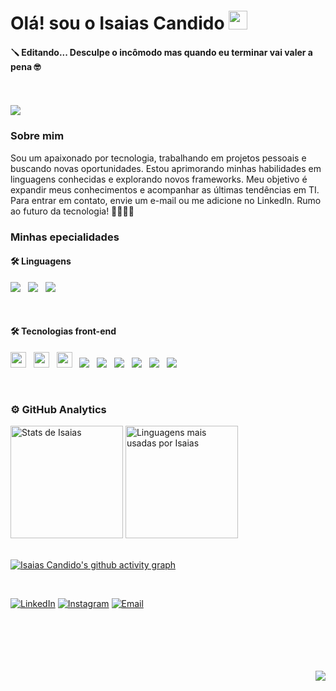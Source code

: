 # Olá! sou o Isaias Candido <img height="30px" style="margin-top: 5px" src="https://raw.githubusercontent.com/kaueMarques/kaueMarques/master/hi.gif" />
#### 🪛 Editando... Desculpe o incômodo mas quando eu terminar vai valer a pena 🤓
<br>
<br>
<img src="https://komarev.com/ghpvc/?username=IS4I4SCANDID0&color=20c997" />

### Sobre mim 

Sou um apaixonado por tecnologia, trabalhando em projetos pessoais e buscando novas oportunidades. Estou aprimorando minhas habilidades em linguagens conhecidas e explorando novos frameworks. Meu objetivo é expandir meus conhecimentos e acompanhar as últimas tendências em TI. Para entrar em contato, envie um e-mail ou me adicione no LinkedIn. Rumo ao futuro da tecnologia! 🚀🧑🏻‍💻


### Minhas epecialidades



#### 🛠️ Linguagens
<img src="https://img.shields.io/badge/JavaScript-323330?style=plastic&logo=javascript&logoColor=F7DF1E" /> &nbsp; <img src="https://img.shields.io/badge/TypeScript-007ACC?style=plastic&logo=typescript&logoColor=white" /> &nbsp; <img src="https://img.shields.io/badge/Python-3776AB?style=plastic&logo=python&logoColor=white" />

<br>

#### 🛠️ Tecnologias front-end
<img height="25" src="https://img.shields.io/badge/HTML5-E34F26?style=plastic&logo=html5&logoColor=white" /> &nbsp; <img height="25" src="https://img.shields.io/badge/CSS3-1572B6?style=plastic&logo=css3&logoColor=white" /> &nbsp; <img height="25" src="https://img.shields.io/badge/styled--components-DB7093?style=plastic&logo=styled-components&logoColor=white" /> &nbsp; <img src="https://img.shields.io/badge/Tailwind_CSS-38B2AC?style=plastic&logo=tailwind-css&logoColor=white" /> &nbsp; <img src="https://img.shields.io/badge/Sass-CC6699?style=plastic&logo=sass&logoColor=white" /> &nbsp; <img src="https://img.shields.io/badge/Framer_Motion-black?style=plastic&logo=Framer&logoColor=white" /> &nbsp; <img src="https://img.shields.io/badge/Axios-5A29E4?style=plastic&logo=Axios&logoColor=white"/> &nbsp; <img src="https://img.shields.io/badge/React-000000?style=plastic&logo=react&logoColor=61DAFB" /> &nbsp; <img src="https://img.shields.io/badge/Next-000000?style=plastic&logo=Next.js&logoColor=white" /> 

<br>

### ⚙️ GitHub Analytics
<div float="left">
  <img src="https://github-readme-stats.vercel.app/api?username=IS4I4SCANDID0&show_icons=true&hide_border=true&theme=tokyonight&bg_color=030118&include_all_commits=true&count_private=true" alt="Stats de Isaias" height="180" />
  <img src="https://github-readme-stats.vercel.app/api/top-langs/?username=IS4I4SCANDID0&layout=compact&theme=tokyonight&hide_border=true&bg_color=030118" alt="Linguagens mais usadas por Isaias" height="180" /> 
</div>

<br>

[![Isaias Candido's github activity graph](https://github-readme-activity-graph.vercel.app/graph?username=IS4I4SCANDID0&bg_color=030118&color=0aebb3&line=07a27b&point=0aebb3&area=true&hide_border=true)](https://github.com/ashutosh00710/github-readme-activity-graph)

<br>

[![LinkedIn](https://img.shields.io/badge/LinkedIn-0077B5?style=for-the-badge&logo=linkedin&logoColor=white)](https://www.linkedin.com/in/isaias-c-dev-full-stack)
[![Instagram](https://img.shields.io/badge/Instagram-E4405F?style=for-the-badge&logo=instagram&logoColor=white)](https://www.instagram.com/isaiasmiranda_c/)
[![Email](https://img.shields.io/badge/Microsoft_Outlook-0078D4?style=for-the-badge&logo=microsoft-outlook&logoColor=white)](mailto:isaiascandido92@outlook.com)

<br>
<br>
<br>
<br>
<br>
<!-- <img src="https://img.shields.io/badge/npm-white?style=for-the-badge&logo=npm&logoColor=red" /> -->

<div align="right">
<!--   ![54a4ca04f56e5b1d91c43f10744a9046](https://github.com/IS4I4SCANDID0/IS4I4SCANDID0/assets/114521368/75f867ce-1720-44b2-b098-2866ea43db90) -->
  <img src="https://github.com/IS4I4SCANDID0/IS4I4SCANDID0/assets/114521368/75f867ce-1720-44b2-b098-2866ea43db90" />
</div>

<!--https://img.shields.io/badge/Axios-5A29E4?style=for-the-badge&logo=Axios&logoColor=white
https://img.shields.io/badge/Git-black?style=for-the-badge&logo=GIT&logoColor=f76707
https://img.shields.io/badge/Framer_Motion-black?style=for-the-badge&logo=Framer&logoColor=white -->



